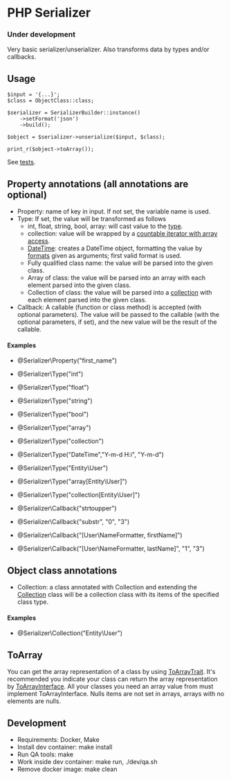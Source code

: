 # PHP Serializer

### Under development

Very basic serializer/unserializer.
Also transforms data by types and/or callbacks.

## Usage
```
$input = '{...}';
$class = ObjectClass::class;

$serializer = SerializerBuilder::instance()
    ->setFormat('json')
    ->build();
    
$object = $serializer->unserialize($input, $class);

print_r($object->toArray());
```

See [tests](./tests/SerializerTest.php).

## Property annotations (all annotations are optional)
* Property: name of key in input. If not set, the variable name is used.
* Type: If set, the value will be transformed as follows
    * int, float, string, bool, array: will cast value to the [type](https://secure.php.net/manual/en/language.types.intro.php#language.types.intro).
    * collection: value will be wrapped by a [countable iterator with array access](./src/Collection.php).
    * [DateTime](https://secure.php.net/manual/en/book.datetime.php): creates a DateTime object, formatting the value by [formats](https://secure.php.net/manual/en/datetime.createfromformat.php#refsect1-datetime.createfromformat-parameters) given as arguments; first valid format is used.
    * Fully qualified class name: the value will be parsed into the given class.
    * Array of class: the value will be parsed into an array with each element parsed into the given class.
    * Collection of class: the value will be parsed into a [collection](./src/Collection.php) with each element parsed into the given class.
* Callback: A callable (function or class method) is accepted (with optional parameters). The value will be passed to the callable (with the optional parameters, if set), and the new value will be the result of the callable.

#### Examples
* @Serializer\Property("first_name")

* @Serializer\Type("int")
* @Serializer\Type("float")
* @Serializer\Type("string")
* @Serializer\Type("bool")
* @Serializer\Type("array")
* @Serializer\Type("collection")
* @Serializer\Type("DateTime","Y-m-d H:i", "Y-m-d")
* @Serializer\Type("Entity\User")
* @Serializer\Type("array[Entity\User]")
* @Serializer\Type("collection[Entity\User]")

* @Serializer\Callback("strtoupper")
* @Serializer\Callback("substr", "0", "3")
* @Serializer\Callback("[User\NameFormatter, firstName]")
* @Serializer\Callback("[User\NameFormatter, lastName]", "1", "3")

## Object class annotations
* Collection: a class annotated with Collection and extending the [Collection](./src/Collection.php) class will be a collection class with its items of the specified class type.

#### Examples
* @Serializer\Collection("Entity\User")

## ToArray
You can get the array representation of a class by using [ToArrayTrait](./src/ToArray/ToArrayTrait.php). It's recommended you indicate your class can return the array representation by [ToArrayInterface](./src/ToArray/ToArrayInterface.php).
All your classes you need an array value from must implement ToArrayInterface. Nulls items are not set in arrays, arrays with no elements are nulls.

## Development
* Requirements: Docker, Make
* Install dev container: make install
* Run QA tools: make
* Work inside dev container: make run, ./dev/qa.sh
* Remove docker image: make clean
